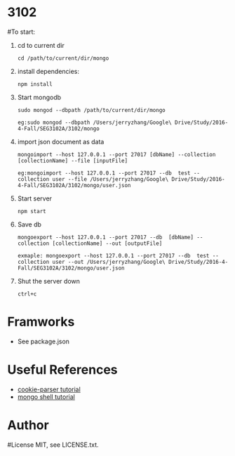 # 3102


#To start:

1. cd to current dir
    
    ```
    cd /path/to/current/dir/mongo
    ```
    
2.  install dependencies:
    ```
    npm install
    ```
3.  Start mongodb 
    
    ```
    sudo mongod --dbpath /path/to/current/dir/mongo
    ```
    
    ```
	eg:sudo mongod --dbpath /Users/jerryzhang/Google\ Drive/Study/2016-4-Fall/SEG3102A/3102/mongo
    ``` 
	
4. import json document as data
   
    ```
	mongoimport --host 127.0.0.1 --port 27017 [dbName] --collection [collectionName] --file [inputFile]
    ```

	```
	eg:mongoimport --host 127.0.0.1 --port 27017 --db  test --collection user --file /Users/jerryzhang/Google\ Drive/Study/2016-4-Fall/SEG3102A/3102/mongo/user.json
	```
	
5. Start server
    
    ```npm start```
    
6. Save db
    
    ```mongoexport --host 127.0.0.1 --port 27017 --db  [dbName] --collection [collectionName] --out [outputFile]```
    
    ```exmaple: mongoexport --host 127.0.0.1 --port 27017 --db  test --collection user --out /Users/jerryzhang/Google\ Drive/Study/2016-4-Fall/SEG3102A/3102/mongo/user.json```
	
7. Shut the server down
    
    ```
	ctrl+c
	```


# Framworks
- See package.json

# Useful References
- [cookie-parser tutorial](http://expressjs-book.com/index.html%3Fp=128.html)
- [mongo shell tutorial](http://www.mkyong.com/mongodb/how-to-create-database-or-collection-in-mongodb/)

# Author


#License
MIT, see LICENSE.txt.


